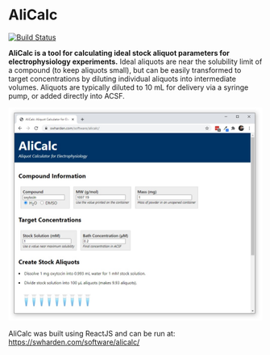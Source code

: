 # AliCalc

[![Build Status](https://dev.azure.com/swharden/swharden/_apis/build/status/swharden.AliCalc?branchName=master)](https://dev.azure.com/swharden/swharden/_build/latest?definitionId=12&branchName=master)

**AliCalc is a tool for calculating ideal stock aliquot parameters for electrophysiology experiments.** Ideal aliquots are near the solubility limit of a compound (to keep aliquots small), but can be easily transformed to target concentrations by diluting individual aliquots into intermediate volumes. Aliquots are typically diluted to 10 mL for delivery via a syringe pump, or added directly into ACSF.

![](screenshot.jpg)

AliCalc was built using ReactJS and can be run at:
https://swharden.com/software/alicalc/
